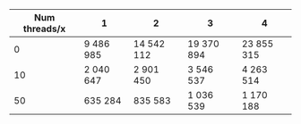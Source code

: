 |  Num threads/x  |  1  |  2  |  3  |  4  |
| ------------ | ------------ | ------------ | ------------ | ------------ |
|  0  |  9 486 985  |  14 542 112  |  19 370 894  |  23 855 315  |
| 10 |  2 040 647  |  2 901 450  |  3 546 537  |  4 263 514  |
| 50 |  635 284  |  835 583  |  1 036 539  |  1 170 188  |
